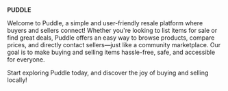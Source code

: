 **PUDDLE**

Welcome to Puddle, a simple and user-friendly resale platform where buyers and sellers connect! Whether you're looking to list items for sale or find great deals, Puddle offers an easy way to browse products, compare prices, and directly contact sellers—just like a community marketplace. Our goal is to make buying and selling items hassle-free, safe, and accessible for everyone.

Start exploring Puddle today, and discover the joy of buying and selling locally!

